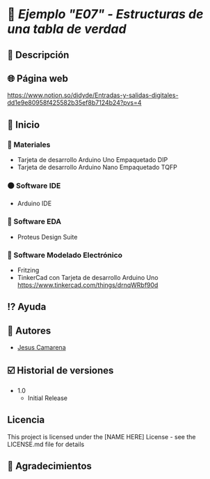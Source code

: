# :closed_book:  *Ejemplo "E07" - Estructuras de una tabla de verdad*

## :large_blue_diamond: Descripción


## :globe_with_meridians: Página web
https://www.notion.so/didyde/Entradas-y-salidas-digitales-dd1e9e80958f425582b35ef8b7124b24?pvs=4

## :large_orange_diamond: Inicio

### :electric_plug: Materiales
* Tarjeta de desarrollo Arduino Uno Empaquetado DIP
* Tarjeta de desarrollo Arduino Nano Empaquetado TQFP

### :black_circle: Software IDE
* Arduino IDE

### :large_blue_circle: Software EDA
* Proteus Design Suite

### :red_circle: Software Modelado Electrónico
* Fritzing
* TinkerCad con Tarjeta de desarrollo Arduino Uno
https://www.tinkercad.com/things/drnqWRbf90d

## :interrobang: Ayuda

## :busts_in_silhouette: Autores
* [Jesus Camarena](https://www.notion.so/didyde/Profesor-universitario-Dise-ador-de-hardware-para-sistemas-embebidos-81703493db3c44c4a75b49b2d536ea19)

## :ballot_box_with_check: Historial de versiones
* 1.0
    * Initial Release

## Licencia

This project is licensed under the [NAME HERE] License - see the LICENSE.md file for details

## :speech_balloon: Agradecimientos


